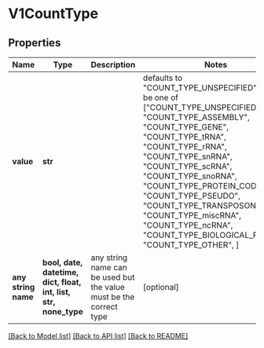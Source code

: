 # V1CountType


## Properties
Name | Type | Description | Notes
------------ | ------------- | ------------- | -------------
**value** | **str** |  | defaults to "COUNT_TYPE_UNSPECIFIED",  must be one of ["COUNT_TYPE_UNSPECIFIED", "COUNT_TYPE_ASSEMBLY", "COUNT_TYPE_GENE", "COUNT_TYPE_tRNA", "COUNT_TYPE_rRNA", "COUNT_TYPE_snRNA", "COUNT_TYPE_scRNA", "COUNT_TYPE_snoRNA", "COUNT_TYPE_PROTEIN_CODING", "COUNT_TYPE_PSEUDO", "COUNT_TYPE_TRANSPOSON", "COUNT_TYPE_miscRNA", "COUNT_TYPE_ncRNA", "COUNT_TYPE_BIOLOGICAL_REGION", "COUNT_TYPE_OTHER", ]
**any string name** | **bool, date, datetime, dict, float, int, list, str, none_type** | any string name can be used but the value must be the correct type | [optional]

[[Back to Model list]](../README.md#documentation-for-models) [[Back to API list]](../README.md#documentation-for-api-endpoints) [[Back to README]](../README.md)


